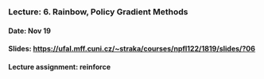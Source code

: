 ### Lecture: 6. Rainbow, Policy Gradient Methods
#### Date: Nov 19
#### Slides: https://ufal.mff.cuni.cz/~straka/courses/npfl122/1819/slides/?06
#### Lecture assignment: reinforce
